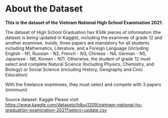 # About the Dataset

**This is the dataset of the Vietnam National High School Examination 2021.**

The dataset of High School Graduation has 934k pieces of information (the dataset is being updated in Kaggle), including the examinee of grade 12 and another examinee. Inside, three papers are mandatory for all students including Mathematics, Literature, and a Foreign Language (including English - N1,  Russian - N2, French - N3, Chinese - N4, German - N5, Japanese - N6, Korean - N7). Otherwise, the student of grade 12 must select and complete Natural Science (Including Physics, Chemistry, and Biology) or Social Science (including History, Geography and Civic Education)

With the freelance examinees, they must select and compete with 3 papers (minimum)

Source dataset: Kaggle
Please visit: https://www.kaggle.com/datasets/tdbui1209/vietnam-national-hs-graduation-examination-2021?select=update.csv
